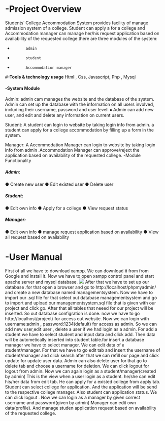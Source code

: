 # **-Project Overview**
Students’ College Accommodation System provides facility of manage admission
system of a college. Student can apply a for a college and Accommodation manager can
manage her/his request application based on availability of the requested college.there
are three modules of the system: 
- 			admin
- 			student 
- 			Accommodation manager
#**-Tools & technology usage**
Html , Css, Javascript, Php , Mysql
#### -System Module
Admin:
admin cam manages the website and the database of the system.
Admin can set up the database with the information on all users
involved, including their username, password and user level. ⦁
Admin can add new user, and edit and delete any information on
current users.

Student:
A student can login to website by taking login info from admin.
a student can apply for a college accommodation by filling up a
form in the system.

Manager:
A Accommodation Manager can login to website by taking login
info from admin .Accommodation Manager can approve/reject the
application based on availability of the requested college.
-Module Functionality
##### Admin:
● Create new user
● Edit existed user
● Delete user
##### Student:
● Edit own info
● Apply for a college
● View request status
##### Manager:
● Edit own info
● manage request application based on availability
● View all request based on availability

# -User Manual
First of all we have to download xampp. We can download it from from
Google and install it.
Now we have to open xampp control panel and start apache server and mysql database.
![](https://ibb.co/pLyn6nq)
After that we have to set up our database .for that open a browser and go to
http://localhost/phpmyadmin/ and create a new database named managementsystem.
Now we have to import our .sql file for that select out database managementsystem
and go to import and upload our managementsystem.sql file that is given with our
project and click go. After that all tables that neeed for our project will be inserted.
So out database configration is done.
now we have to go http://localhost/project/ for access out website.
Now we can login with username:admin , password:1234(default) for access as admin.
So we can add new user,edit user , delete a user if we had login as a admin.
For add a student we have to select student and input data and click add. Then data will
be autometically inserted into student table.for insert a database manager we have to
select manager.
We can edit data of a student/manager.
For that we have to go edit tab and insert the username of student/manager and click
search after that we can refill our page and click update for update user data.
Admin can also delete user for that go to delete tab and choose a username for deletion.
We can click logout for logout from admin.
Now we can again login as a student/manager(created by admin)
This is the view when a user login as a student.
he/she can edit his/her data from edit tab.
He can apply for a existed college from apply tab.
Student can select college for application. And the application will be send to the
respective college manager.
Also student can application status.
We can click logout .
Now we can login as a manager by given correct username and password(given by
admin)
Manager can edit own data(profile).
And manage studen application request based on availability of the requested college.
